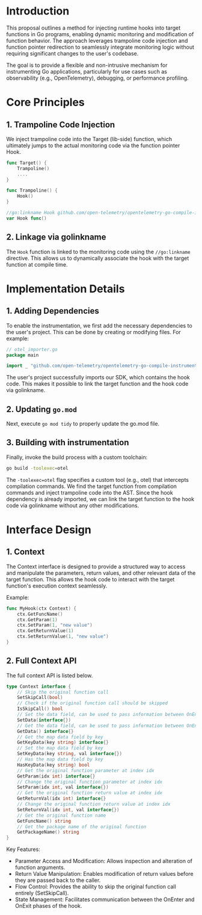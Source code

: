 # Introduction
This proposal outlines a method for injecting runtime hooks into target functions in Go programs, enabling dynamic monitoring and modification of function behavior. The approach leverages trampoline code injection and function pointer redirection to seamlessly integrate monitoring logic without requiring significant changes to the user's codebase.

The goal is to provide a flexible and non-intrusive mechanism for instrumenting Go applications, particularly for use cases such as observability (e.g., OpenTelemetry), debugging, or performance profiling.

# Core Principles
## 1. Trampoline Code Injection
We inject trampoline code into the Target (lib-side) function, which ultimately jumps to the actual monitoring code via the function pointer Hook.

```go
func Target() {
    Trampoline()
    ....
}

func Trampoline() {
    Hook()
}

//go:linkname Hook github.com/open-telemetry/opentelemetry-go-compile-instrumentation/sdk/hook.MyHook
var Hook func()
```

## 2. Linkage via golinkname
The `Hook` function is linked to the monitoring code using the `//go:linkname` directive. This allows us to dynamically associate the hook with the target function at compile time.

# Implementation Details
## 1. Adding Dependencies
To enable the instrumentation, we first add the necessary dependencies to the user's project. This can be done by creating or modifying files. For example:

```go
// otel_importer.go
package main

import _ "github.com/open-telemetry/opentelemetry-go-compile-instrumentation/sdk"
```

The user's project successfully imports our SDK, which contains the hook code. This makes it possible to link the target function and the hook code via golinkname.

## 2. Updating `go.mod`
Next, execute `go mod tidy` to properly update the go.mod file.

## 3. Building with instrumentation
Finally, invoke the build process with a custom toolchain:

```bash
go build -toolexec=otel
```

The `-toolexec=otel` flag specifies a custom tool (e.g., otel) that intercepts compilation commands. We find the target function from compilation commands and inject trampoline code into the AST. Since the hook dependency is already imported, we can link the target function to the hook code via golinkname without any other modifications.

# Interface Design
## 1. Context
The Context interface is designed to provide a structured way to access and manipulate the parameters, return values, and other relevant data of the target function. This allows the hook code to interact with the target function's execution context seamlessly.

Example:
```go
func MyHook(ctx Context) {
	ctx.GetFuncName()
	ctx.GetParam(1)
	ctx.SetParam(1, "new value")
	ctx.GetReturnValue(1)	
	ctx.SetReturnValue(1, "new value")
}
```

## 2. Full Context API
The full context API is listed below.
```go
type Context interface {
	// Skip the original function call
	SetSkipCall(bool)
	// Check if the original function call should be skipped
	IsSkipCall() bool
	// Set the data field, can be used to pass information between OnEnter & OnExit
	SetData(interface{})
	// Get the data field, can be used to pass information between OnEnter & OnExit
	GetData() interface{}
	// Get the map data field by key
	GetKeyData(key string) interface{}
	// Set the map data field by key
	SetKeyData(key string, val interface{})
	// Has the map data field by key
	HasKeyData(key string) bool
	// Get the original function parameter at index idx
	GetParam(idx int) interface{}
	// Change the original function parameter at index idx
	SetParam(idx int, val interface{})
	// Get the original function return value at index idx
	GetReturnVal(idx int) interface{}
	// Change the original function return value at index idx
	SetReturnVal(idx int, val interface{})
	// Get the original function name
	GetFuncName() string
	// Get the package name of the original function
	GetPackageName() string
}
```

Key Features:
- Parameter Access and Modification: Allows inspection and alteration of function arguments.
- Return Value Manipulation: Enables modification of return values before they are passed back to the caller.
- Flow Control: Provides the ability to skip the original function call entirely (SetSkipCall).
- State Management: Facilitates communication between the OnEnter and OnExit phases of the hook.